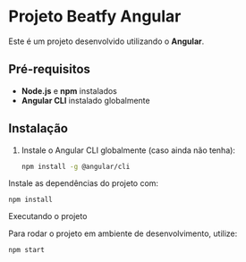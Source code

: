 # **Projeto Beatfy Angular**

Este é um projeto desenvolvido utilizando o **Angular**.

## **Pré-requisitos**

- **Node.js** e **npm** instalados
- **Angular CLI** instalado globalmente

## **Instalação**

1. Instale o Angular CLI globalmente (caso ainda não tenha):

   ```bash
   npm install -g @angular/cli

  Instale as dependências do projeto com:

    npm install

Executando o projeto

Para rodar o projeto em ambiente de desenvolvimento, utilize:
```bash
npm start
